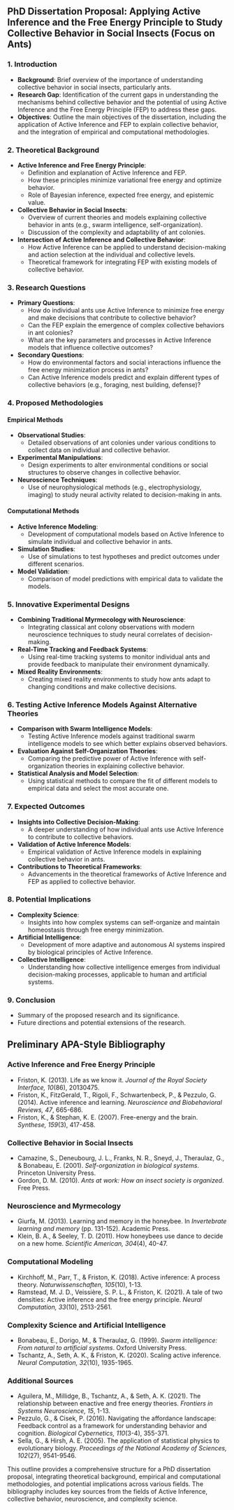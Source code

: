 ## PhD Dissertation Proposal: Applying Active Inference and the Free Energy Principle to Study Collective Behavior in Social Insects (Focus on Ants)

### 1. **Introduction**
   - **Background**: Brief overview of the importance of understanding collective behavior in social insects, particularly ants.
   - **Research Gap**: Identification of the current gaps in understanding the mechanisms behind collective behavior and the potential of using Active Inference and the Free Energy Principle (FEP) to address these gaps.
   - **Objectives**: Outline the main objectives of the dissertation, including the application of Active Inference and FEP to explain collective behavior, and the integration of empirical and computational methodologies.

### 2. **Theoretical Background**
   - **Active Inference and Free Energy Principle**:
     - Definition and explanation of Active Inference and FEP.
     - How these principles minimize variational free energy and optimize behavior.
     - Role of Bayesian inference, expected free energy, and epistemic value.
   - **Collective Behavior in Social Insects**:
     - Overview of current theories and models explaining collective behavior in ants (e.g., swarm intelligence, self-organization).
     - Discussion of the complexity and adaptability of ant colonies.
   - **Intersection of Active Inference and Collective Behavior**:
     - How Active Inference can be applied to understand decision-making and action selection at the individual and collective levels.
     - Theoretical framework for integrating FEP with existing models of collective behavior.

### 3. **Research Questions**
   - **Primary Questions**:
     - How do individual ants use Active Inference to minimize free energy and make decisions that contribute to collective behavior?
     - Can the FEP explain the emergence of complex collective behaviors in ant colonies?
     - What are the key parameters and processes in Active Inference models that influence collective outcomes?
   - **Secondary Questions**:
     - How do environmental factors and social interactions influence the free energy minimization process in ants?
     - Can Active Inference models predict and explain different types of collective behaviors (e.g., foraging, nest building, defense)?

### 4. **Proposed Methodologies**
   #### Empirical Methods
   - **Observational Studies**:
     - Detailed observations of ant colonies under various conditions to collect data on individual and collective behavior.
   - **Experimental Manipulations**:
     - Design experiments to alter environmental conditions or social structures to observe changes in collective behavior.
   - **Neuroscience Techniques**:
     - Use of neurophysiological methods (e.g., electrophysiology, imaging) to study neural activity related to decision-making in ants.
   #### Computational Methods
   - **Active Inference Modeling**:
     - Development of computational models based on Active Inference to simulate individual and collective behavior in ants.
   - **Simulation Studies**:
     - Use of simulations to test hypotheses and predict outcomes under different scenarios.
   - **Model Validation**:
     - Comparison of model predictions with empirical data to validate the models.

### 5. **Innovative Experimental Designs**
   - **Combining Traditional Myrmecology with Neuroscience**:
     - Integrating classical ant colony observations with modern neuroscience techniques to study neural correlates of decision-making.
   - **Real-Time Tracking and Feedback Systems**:
     - Using real-time tracking systems to monitor individual ants and provide feedback to manipulate their environment dynamically.
   - **Mixed Reality Environments**:
     - Creating mixed reality environments to study how ants adapt to changing conditions and make collective decisions.

### 6. **Testing Active Inference Models Against Alternative Theories**
   - **Comparison with Swarm Intelligence Models**:
     - Testing Active Inference models against traditional swarm intelligence models to see which better explains observed behaviors.
   - **Evaluation Against Self-Organization Theories**:
     - Comparing the predictive power of Active Inference with self-organization theories in explaining collective behavior.
   - **Statistical Analysis and Model Selection**:
     - Using statistical methods to compare the fit of different models to empirical data and select the most accurate one.

### 7. **Expected Outcomes**
   - **Insights into Collective Decision-Making**:
     - A deeper understanding of how individual ants use Active Inference to contribute to collective behaviors.
   - **Validation of Active Inference Models**:
     - Empirical validation of Active Inference models in explaining collective behavior in ants.
   - **Contributions to Theoretical Frameworks**:
     - Advancements in the theoretical frameworks of Active Inference and FEP as applied to collective behavior.

### 8. **Potential Implications**
   - **Complexity Science**:
     - Insights into how complex systems can self-organize and maintain homeostasis through free energy minimization.
   - **Artificial Intelligence**:
     - Development of more adaptive and autonomous AI systems inspired by biological principles of Active Inference.
   - **Collective Intelligence**:
     - Understanding how collective intelligence emerges from individual decision-making processes, applicable to human and artificial systems.

### 9. **Conclusion**
   - Summary of the proposed research and its significance.
   - Future directions and potential extensions of the research.

## Preliminary APA-Style Bibliography

### Active Inference and Free Energy Principle
- Friston, K. (2013). Life as we know it. *Journal of the Royal Society Interface, 10*(86), 20130475.
- Friston, K., FitzGerald, T., Rigoli, F., Schwartenbeck, P., & Pezzulo, G. (2014). Active inference and learning. *Neuroscience and Biobehavioral Reviews, 47*, 665-686.
- Friston, K., & Stephan, K. E. (2007). Free-energy and the brain. *Synthese, 159*(3), 417-458.

### Collective Behavior in Social Insects
- Camazine, S., Deneubourg, J. L., Franks, N. R., Sneyd, J., Theraulaz, G., & Bonabeau, E. (2001). *Self-organization in biological systems*. Princeton University Press.
- Gordon, D. M. (2010). *Ants at work: How an insect society is organized*. Free Press.

### Neuroscience and Myrmecology
- Giurfa, M. (2013). Learning and memory in the honeybee. In *Invertebrate learning and memory* (pp. 131-152). Academic Press.
- Klein, B. A., & Seeley, T. D. (2011). How honeybees use dance to decide on a new home. *Scientific American, 304*(4), 40-47.

### Computational Modeling
- Kirchhoff, M., Parr, T., & Friston, K. (2018). Active inference: A process theory. *Naturwissenschaften, 105*(10), 1-13.
- Ramstead, M. J. D., Veissière, S. P. L., & Friston, K. (2021). A tale of two densities: Active inference and the free energy principle. *Neural Computation, 33*(10), 2513-2561.

### Complexity Science and Artificial Intelligence
- Bonabeau, E., Dorigo, M., & Theraulaz, G. (1999). *Swarm intelligence: From natural to artificial systems*. Oxford University Press.
- Tschantz, A., Seth, A. K., & Friston, K. (2020). Scaling active inference. *Neural Computation, 32*(10), 1935-1965.

### Additional Sources
- Aguilera, M., Millidge, B., Tschantz, A., & Seth, A. K. (2021). The relationship between enactive and free energy theories. *Frontiers in Systems Neuroscience, 15*, 1-13.
- Pezzulo, G., & Cisek, P. (2016). Navigating the affordance landscape: Feedback control as a framework for understanding behavior and cognition. *Biological Cybernetics, 110*(3-4), 355-371.
- Sella, G., & Hirsh, A. E. (2005). The application of statistical physics to evolutionary biology. *Proceedings of the National Academy of Sciences, 102*(27), 9541-9546.

This outline provides a comprehensive structure for a PhD dissertation proposal, integrating theoretical background, empirical and computational methodologies, and potential implications across various fields. The bibliography includes key sources from the fields of Active Inference, collective behavior, neuroscience, and complexity science.